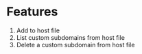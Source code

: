 
# Features
1. Add to host file
2. List custom subdomains from host file
3. Delete a custom subdomain from host file